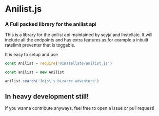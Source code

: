 # Anilist.js
### A Full packed library for the anilist api
This is a library for the anilist api maintained by seyja and Instellate.
It will include all the endpoints and has extra features as for example a inbuilt ratelimit preventer that is toggable.

It is easy to setup and use

```javascript
const Anilist = require('@instellate/anilist.js')

const anilist = new Anilist

anilist.search('Jojo\'s bizarre adventure')
```

## In heavy development still!
If you wanna contribute anyways, feel free to open a issue or pull request!